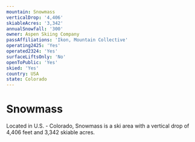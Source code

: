 ```yaml
---
mountain: Snowmass
verticalDrop: '4,406'
skiableAcres: '3,342'
annualSnowfall: '300'
owner: Aspen Skiing Company
passAffiliations: 'Ikon, Mountain Collective'
operating2425: 'Yes'
operated2324: 'Yes'
surfaceLiftsOnly: 'No'
openToPublic: 'Yes'
skied: 'Yes'
country: USA
state: Colorado
---
```


# Snowmass

Located in U.S. - Colorado, Snowmass is a ski area with a vertical drop of 4,406 feet and 3,342 skiable acres.
